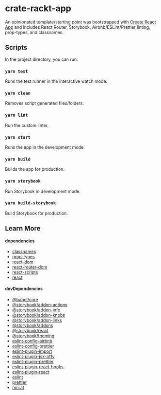 # crate-rackt-app

An opinionated template/starting point was bootstrapped with [Create React App](https://github.com/facebook/create-react-app) and includes React Router, Storybook, Airbnb/ESLint/Prettier linting, prop-types, and classnames.

## Scripts

In the project directory, you can run:

### `yarn test`

Runs the test runner in the interactive watch mode.

### `yarn clean`

Removes script generated files/folders.

### `yarn lint`

Run the custom linter.

### `yarn start`

Runs the app in the development mode.

### `yarn build`

Builds the app for production.

### `yarn storybook`

Run Storybook in development mode.

### `yarn build-storybook`

Build Storybook for production.

## Learn More

#### dependencies

- [classnames](https://www.npmjs.com/package/classnames/)
- [prop-types](https://www.npmjs.com/package/prop-types/)
- [react-dom](https://www.npmjs.com/package/react-dom/)
- [react-router-dom](https://www.npmjs.com/package/react-router-dom/)
- [react-scripts](https://www.npmjs.com/package/react-scripts/)
- [react](https://www.npmjs.com/package/react/)

#### devDependencies

- [@babel/core](https://www.npmjs.com/package/@babel/core/)
- [@storybook/addon-actions](https://www.npmjs.com/package/@storybook/addon-actions/)
- [@storybook/addon-info](https://www.npmjs.com/package/@storybook/addon-info/)
- [@storybook/addon-knobs](https://www.npmjs.com/package/@storybook/addon-knobs/)
- [@storybook/addon-links](https://www.npmjs.com/package/@storybook/addon-links/)
- [@storybook/addons](https://www.npmjs.com/package/@storybook/addons/)
- [@storybook/react](https://www.npmjs.com/package/@storybook/react/)
- [@storybook/theming](https://www.npmjs.com/package/@storybook/theming/)
- [eslint-config-airbnb](https://www.npmjs.com/package/eslint-config-airbnb/)
- [eslint-config-prettier](https://www.npmjs.com/package/eslint-config-prettier/)
- [eslint-plugin-import](https://www.npmjs.com/package/eslint-plugin-import/)
- [eslint-plugin-jsx-a11y](https://www.npmjs.com/package/eslint-plugin-jsx-a11y/)
- [eslint-plugin-prettier](https://www.npmjs.com/package/eslint-plugin-prettier/)
- [eslint-plugin-react-hooks](https://www.npmjs.com/package/eslint-plugin-react-hooks/)
- [eslint-plugin-react](https://www.npmjs.com/package/eslint-plugin-react/)
- [eslint](https://www.npmjs.com/package/eslint/)
- [prettier](https://www.npmjs.com/package/prettier/)
- [rimraf](https://www.npmjs.com/package/rimraf/)
